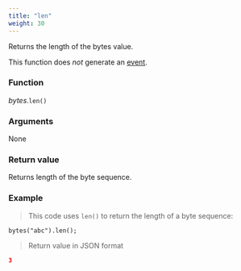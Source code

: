 ```yaml
---
title: "len"
weight: 30
---
```


Returns the length of the bytes value.

This function does *not* generate an [event](../../../overview/events).

### Function

*bytes*.`len()`

### Arguments

None

### Return value

Returns length of the byte sequence.

### Example

> This code uses `len()` to return the length of a byte sequence:

```thingsdb,json_response
bytes("abc").len();
```

> Return value in JSON format

```json
3
```
